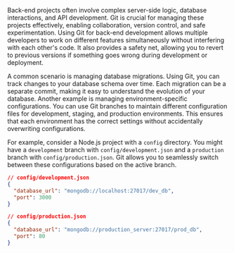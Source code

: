 Back-end projects often involve complex server-side logic, database interactions, and API development. Git is crucial for managing these projects effectively, enabling collaboration, version control, and safe experimentation. Using Git for back-end development allows multiple developers to work on different features simultaneously without interfering with each other's code. It also provides a safety net, allowing you to revert to previous versions if something goes wrong during development or deployment.

A common scenario is managing database migrations. Using Git, you can track changes to your database schema over time. Each migration can be a separate commit, making it easy to understand the evolution of your database. Another example is managing environment-specific configurations. You can use Git branches to maintain different configuration files for development, staging, and production environments. This ensures that each environment has the correct settings without accidentally overwriting configurations.

For example, consider a Node.js project with a `config` directory. You might have a `development` branch with `config/development.json` and a `production` branch with `config/production.json`. Git allows you to seamlessly switch between these configurations based on the active branch.

```json
// config/development.json
{
  "database_url": "mongodb://localhost:27017/dev_db",
  "port": 3000
}
```

```json
// config/production.json
{
  "database_url": "mongodb://production_server:27017/prod_db",
  "port": 80
}
```